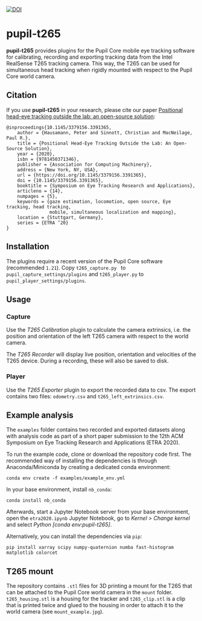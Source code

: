 [![DOI](https://img.shields.io/badge/DOI-10.1145%2F3379156.3391365-blue)](https://doi.org/10.1145/3379156.3391365)

# pupil-t265

**pupil-t265** provides plugins for the Pupil Core mobile eye tracking
 software for calibrating, recording and exporting tracking data from the
 Intel RealSense T265 tracking camera. This way, the T265 can be used for
 simultaneous head tracking when rigidly mounted with respect to the Pupil Core
 world camera. 
 
## Citation

If you use **pupil-t265** in your research, please cite our paper 
[Positional head-eye tracking outside the lab: an open-source solution](https://dl.acm.org/doi/abs/10.1145/3379156.3391365):

    @inproceedings{10.1145/3379156.3391365,
        author = {Hausamann, Peter and Sinnott, Christian and MacNeilage, Paul R.},
        title = {Positional Head-Eye Tracking Outside the Lab: An Open-Source Solution},
        year = {2020},
        isbn = {9781450371346},
        publisher = {Association for Computing Machinery},
        address = {New York, NY, USA},
        url = {https://doi.org/10.1145/3379156.3391365},
        doi = {10.1145/3379156.3391365},
        booktitle = {Symposium on Eye Tracking Research and Applications},
        articleno = {14},
        numpages = {5},
        keywords = {gaze estimation, locomotion, open source, Eye tracking, head tracking, 
                    mobile, simultaneous localization and mapping},
        location = {Stuttgart, Germany},
        series = {ETRA ’20}
    }


## Installation

The plugins require a recent version of the Pupil Core software
 (recommended `1.21`). Copy `t265_capture.py ` to 
 `pupil_capture_settings/plugins` and `t265_player.py` to 
 `pupil_player_settings/plugins`.

## Usage

### Capture

Use the *T265 Calibration* plugin to calculate the camera extrinsics, i.e.
 the position and orientation of the left T265 camera with respect to the world 
 camera.
 
The *T265 Recorder* will display live position, orientation and velocities
 of the T265 device. During a recording, these will also be saved to disk.

### Player

Use the *T265 Exporter* plugin to export the recorded data to csv. The
 export contains two files: `odometry.csv` and `t265_left_extrinsics.csv`.

## Example analysis

The `examples` folder contains two recorded and exported datasets along with
 analysis code as part of a short paper submission to the  12th ACM Symposium 
 on Eye Tracking Research and Applications (ETRA 2020).
 
To run the example code, clone or download the repository code first. The
 recommended way of installing the dependencies is through Anaconda/Miniconda 
 by creating a dedicated conda environment:
 
    conda env create -f examples/example_env.yml
    
In your base environment, install `nb_conda`:

    conda install nb_conda
    
Afterwards, start a Jupyter Notebook server from your base environment, open
 the `etra2020.ipynb` Jupyter Notebook, go to *Kernel > Change kernel*
 and select *Python [conda env:pupil-t265]*.
 
Alternatively, you can install the dependencies via `pip`:

    pip install xarray scipy numpy-quaternion numba fast-histogram matplotlib colorcet
    
## T265 mount

The repository contains `.stl` files for 3D printing a mount for the T265
 that can be attached to the Pupil Core world camera in the `mount` folder. 
 `t265_housing.stl` is a housing for the tracker and `t265_clip.stl` is a
 clip that is printed twice and glued to the housing in order to attach it to
 the world camera (see `mount_example.jpg`).
